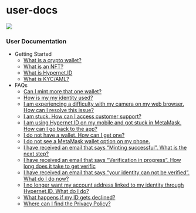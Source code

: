 # user-docs

![](https://hypernet.id/wp-content/uploads/2021/11/hypernet-id-logo-01-1024x251.png)

### User Documentation

* Getting Started
  * [What is a crypto wallet?](getting-started/what-is-a-crypto-wallet.md)
  * [What is an NFT?](getting-started/what-is-an-nft.md)
  * [What is Hypernet.ID](getting-started/what-is-hypernet.id.md)
  * [What is KYC/AML?](getting-started/what-is-kyc-aml.md)
* FAQs
  * [Can I mint more that one wallet?](faqs/can-i-mint-more-that-one-wallet.md)
  * [How is my my identity used?](faqs/how-is-my-my-identity-used.md)
  * [I am experiencing a difficulty with my camera on my web browser. How can I resolve this issue?](faqs/i-am-experiencing-a-difficulty-with-my-camera-on-my-web-browser.-how-can-i-resolve-this-issue.md)
  * [I am stuck. How can I access customer support?](faqs/i-am-stuck.-how-can-i-access-customer-support.md)
  * [I am using Hypernet.ID on my mobile and got stuck in MetaMask. How can I go back to the app?](faqs/i-am-using-hypernet.id-on-my-mobile-and-got-stuck-in-metamask.-how-can-i-go-back-to-the-app.md)
  * [I do not have a wallet. How can I get one?](faqs/i-do-not-have-a-wallet.-how-can-i-get-one.md)
  * [I do not see a MetaMask wallet option on my phone.](faqs/i-do-not-see-a-metamask-wallet-option-on-my-phone..md)
  * [I have received an email that says “Minting successful”. What is the next step?](faqs/i-have-received-an-email-that-says-minting-successful-.-what-is-the-next-step.md)
  * [I have received an email that says “Verification in progress”. How long does it take to get verific](faqs/i-have-received-an-email-that-says-verification-in-progress-.-how-long-does-it-take-to-get-verific.md)
  * [I have received an email that says “your identity can not be verified”. What do I do now?](faqs/i-have-received-an-email-that-says-your-identity-can-not-be-verified-.-what-do-i-do-now.md)
  * [I no longer want my account address linked to my identity through Hypernet.ID. What do I do?](faqs/i-no-longer-want-my-account-address-linked-to-my-identity-through-hypernet.id.-what-do-i-do.md)
  * [What happens if my ID gets declined?](faqs/what-happens-if-my-id-gets-declined.md)
  * [Where can I find the Privacy Policy?](faqs/where-can-i-find-the-privacy-policy.md)
